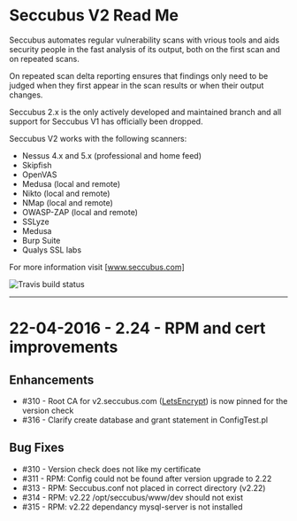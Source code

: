 Seccubus V2 Read Me
===================
Seccubus automates regular vulnerability scans with vrious tools and aids 
security people in the fast analysis of its output, both on the first scan and 
on repeated scans.

On repeated scan delta reporting ensures that findings only need to be judged 
when they first appear in the scan results or when their output changes.

Seccubus 2.x is the only actively developed and maintained branch and all support 
for Seccubus V1 has officially been dropped. 

Seccubus V2 works with the following scanners:
* Nessus 4.x and 5.x (professional and home feed)
* Skipfish
* OpenVAS
* Medusa (local and remote)
* Nikto (local and remote)
* NMap (local and remote)
* OWASP-ZAP (local and remote)
* SSLyze
* Medusa
* Burp Suite
* Qualys SSL labs

For more information visit [www.seccubus.com]

![Travis build status](https://travis-ci.org/schubergphilis/Seccubus_v2.svg?branch=master)

---
22-04-2016 - 2.24 - RPM and cert improvements
=============================================

Enhancements
------------
* #310 - Root CA for v2.seccubus.com ([LetsEncrypt](https://letsencrypt.org/)) is now pinned for the version check
* #316 - Clarify create database and grant statement in ConfigTest.pl

Bug Fixes
---------
* #310 - Version check does not like my certificate
* #311 - RPM: Config could not be found after version upgrade to 2.22
* #313 - RPM: Seccubus.conf not placed in correct directory (v2.22)
* #314 - RPM: v2.22 /opt/seccubus/www/dev should not exist
* #315 - RPM: v2.22 dependancy mysql-server is not installed 